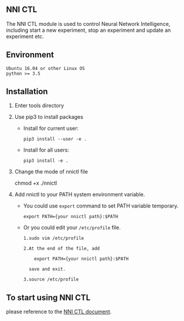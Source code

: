 ## NNI CTL
The NNI CTL module is used to control Neural Network Intelligence, including start a new experiment, stop an experiment and update an experiment etc.  
## Environment

```
Ubuntu 16.04 or other Linux OS
python >= 3.5
```

## Installation

 1. Enter tools directory  
 
 2. Use pip3 to install packages
    * Install for current user:

          pip3 install --user -e .

    * Install for all users:

          pip3 install -e .

 
1. Change the mode of nnictl file 
   
    chmod +x ./nnictl
    
2. Add nnictl to your PATH system environment variable.   
  
    * You could use `export` command to set PATH variable temporary.
  
          export PATH={your nnictl path}:$PATH  

    * Or you could edit your `/etc/profile` file.
          
          1.sudo vim /etc/profile
          
          2.At the end of the file, add
          
              export PATH={your nnictl path}:$PATH
              
            save and exit.
            
          3.source /etc/profile 
          
     
## To start using NNI CTL

please reference to the [NNI CTL document].


[NNI CTL document]: ../docs/NNICTLDOC.md